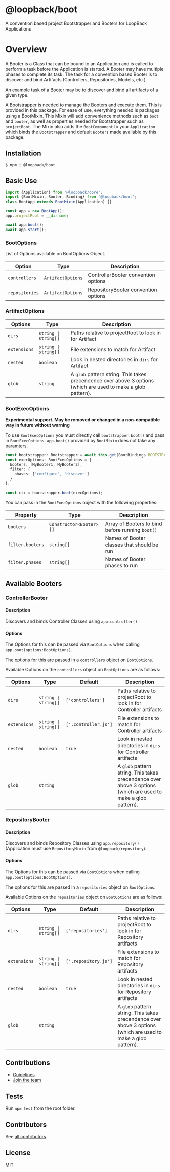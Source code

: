 # @loopback/boot

A convention based project Bootstrapper and Booters for LoopBack Applications

# Overview

A Booter is a Class that can be bound to an Application and is called
to perform a task before the Application is started. A Booter may have multiple
phases to complete its task. The task for a convention based Booter is to discover
and bind Artifacts (Controllers, Repositories, Models, etc.).

An example task of a Booter may be to discover and bind all artifacts of a
given type.

A Bootstrapper is needed to manage the Booters and execute them. This is provided
in this package. For ease of use, everything needed is packages using a BootMixin.
This Mixin will add convenience methods such as `boot` and `booter`, as well as
properties needed for Bootstrapper such as `projectRoot`. The Mixin also adds the
`BootComponent` to your `Application` which binds the `Bootstrapper` and default
`Booters` made available by this package.

## Installation

```shell
$ npm i @loopback/boot
```

## Basic Use

```ts
import {Application} from '@loopback/core';
import {BootMixin, Booter, Binding} from '@loopback/boot';
class BootApp extends BootMixin(Application) {}

const app = new BootApp();
app.projectRoot = __dirname;

await app.boot();
await app.start();
```

### BootOptions
List of Options available on BootOptions Object.

|Option|Type|Description|
|-|-|-|
|`controllers`|`ArtifactOptions`|ControllerBooter convention options|
|`repositories`|`ArtifactOptions`|RepositoryBooter convention options|

### ArtifactOptions

|Options|Type|Description|
|-|-|-|
|`dirs`|`string \| string[]`|Paths relative to projectRoot to look in for Artifact|
|`extensions`|`string \| string[]`|File extensions to match for Artifact|
|`nested`|`boolean`|Look in nested directories in `dirs` for Artifact|
|`glob`|`string`|A `glob` pattern string. This takes precendence over above 3 options (which are used to make a glob pattern).|

### BootExecOptions

**Experimental support. May be removed or changed in a non-compatible way in future without warning**

To use `BootExecOptions` you must directly call `bootstrapper.boot()` and pass in `BootExecOptions`.
`app.boot()` provided by `BootMixin` does not take any paramters.

```ts
const bootstrapper: Bootstrapper = await this.get(BootBindings.BOOTSTRAPPER_KEY);
const execOptions: BootExecOptions = {
  booters: [MyBooter1, MyBooter2],
  filter: {
    phases: ['configure', 'discover']
  }
};

const ctx = bootstrapper.boot(execOptions);
```

You can pass in the `BootExecOptions` object with the following properties:

| Property         | Type                    | Description                                      |
| ---------------- | ----------------------- | ------------------------------------------------ |
| `booters`        | `Constructor<Booter>[]` | Array of Booters to bind before running `boot()` |
| `filter.booters` | `string[]`              | Names of Booter classes that should be run       |
| `filter.phases`  | `string[]`              | Names of Booter phases to run                    |

## Available Booters

### ControllerBooter

#### Description
Discovers and binds Controller Classes using `app.controller()`.

#### Options
The Options for this can be passed via `BootOptions` when calling `app.boot(options:BootOptions)`.

The options for this are passed in a `controllers` object on `BootOptions`.

Available Options on the `controllers` object on `BootOptions` are as follows:

|Options|Type|Default|Description|
|-|-|-|-|
|`dirs`|`string \| string[]`|`['controllers']`|Paths relative to projectRoot to look in for Controller artifacts|
|`extensions`|`string \| string[]`|`['.controller.js']`|File extensions to match for Controller artifacts|
|`nested`|`boolean`|`true`|Look in nested directories in `dirs` for Controller artifacts|
|`glob`|`string`||A `glob` pattern string. This takes precendence over above 3 options (which are used to make a glob pattern).|

### RepositoryBooter

#### Description
Discovers and binds Repository Classes using `app.repository()` (Application must use
`RepositoryMixin` from `@loopback/repository`).

#### Options
The Options for this can be passed via `BootOptions` when calling `app.boot(options:BootOptions)`.

The options for this are passed in a `repositories` object on `BootOptions`.

Available Options on the `repositories` object on `BootOptions` are as follows:

|Options|Type|Default|Description|
|-|-|-|-|
|`dirs`|`string \| string[]`|`['repositories']`|Paths relative to projectRoot to look in for Repository artifacts|
|`extensions`|`string \| string[]`|`['.repository.js']`|File extensions to match for Repository artifacts|
|`nested`|`boolean`|`true`|Look in nested directories in `dirs` for Repository artifacts|
|`glob`|`string`||A `glob` pattern string. This takes precendence over above 3 options (which are used to make a glob pattern).|

## Contributions

- [Guidelines](https://github.com/strongloop/loopback-next/wiki/Contributing#guidelines)
- [Join the team](https://github.com/strongloop/loopback-next/issues/110)

## Tests

Run `npm test` from the root folder.

## Contributors

See [all contributors](https://github.com/strongloop/loopback-next/graphs/contributors).

## License

MIT
